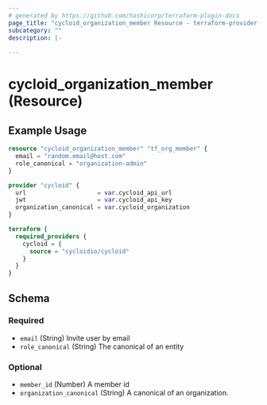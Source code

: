 ```yaml
---
# generated by https://github.com/hashicorp/terraform-plugin-docs
page_title: "cycloid_organization_member Resource - terraform-provider-cycloid"
subcategory: ""
description: |-
  
---
```


# cycloid_organization_member (Resource)



## Example Usage

```terraform
resource "cycloid_organization_member" "tf_org_member" {
  email = "random.email@host.com"
  role_canonical = "organization-admin"
}

provider "cycloid" {
  url                    = var.cycloid_api_url
  jwt                    = var.cycloid_api_key
  organization_canonical = var.cycloid_organization
}

terraform {
  required_providers {
    cycloid = {
      source = "cycloidio/cycloid"
    }
  }
}
```

<!-- schema generated by tfplugindocs -->
## Schema

### Required

- `email` (String) Invite user by email
- `role_canonical` (String) The canonical of an entity

### Optional

- `member_id` (Number) A member id
- `organization_canonical` (String) A canonical of an organization.
